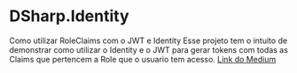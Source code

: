 # DSharp.Identity
Como utilizar RoleClaims com o JWT e Identity
Esse projeto tem o intuito de demonstrar como utilizar o Identity e o JWT para gerar tokens com todas as Claims que pertencem a Role que o usuario tem acesso. 
[Link do Medium](https://douglas-mcosta.medium.com/asp-net-5-autentica%C3%A7%C3%A3o-e-autoriza%C3%A7%C3%A3o-de-api-com-identity-e-jwt-d79194b707e1) 
